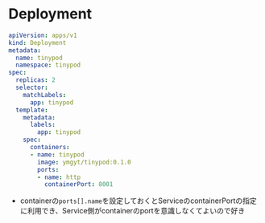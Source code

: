# Deployment

```yaml
apiVersion: apps/v1
kind: Deployment
metadata:
  name: tinypod
  namespace: tinypod
spec:
  replicas: 2
  selector:
    matchLabels:
      app: tinypod
  template:
    metadata:
      labels:
        app: tinypod
    spec:
      containers:
      - name: tinypod
        image: ymgyt/tinypod:0.1.0
        ports:
        - name: http
          containerPort: 8001
```

* containerの`ports[].name`を設定しておくとServiceのcontainerPortの指定に利用でき、Service側がcontainerのportを意識しなくてよいので好き
